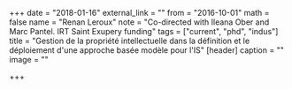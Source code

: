 +++
date = "2018-01-16"
external_link = ""
from = "2016-10-01"
math = false
name = "Renan Leroux"
note = "Co-directed with Ileana Ober and Marc Pantel. IRT Saint Exupery funding"
tags = ["current", "phd", "indus"]
title = "Gestion de la propriété intellectuelle dans la définition et le déploiement d'une approche basée modèle pour l'IS"
[header]
caption = ""
image = ""

+++
